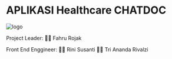 # APLIKASI Healthcare CHATDOC

![logo](https://github.com/Kampus-Merdeka-Software-Engineering/front-end-capstone-project-section-semarang-group-31/assets/65585044/e543eb24-c8e2-42e9-8e74-67ed65bf4a42)

Project Leader: 
🧑‍💻 Fahru Rojak

Front End Enggineer:
👩‍💻 Rini Susanti 
🧑‍💻 Tri Ananda Rivalzi
